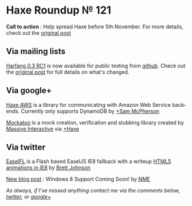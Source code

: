 [_template]: ../templates/roundup.html
# Haxe Roundup № 121

__Call to action__ : Help spread Haxe before 5th November. For more details, check out the [original post][link 1]

## Via mailing lists

[Harfang 0.3 RC1][link 2] is now available for public testing from [github][link 3]. Check out the [original post][link 4] for full details on what's changed.

## Via google+

[Haxe AWS][link 5] is a library for communicating with Amazon Web Service back-ends. Currently only supports DynamoDB by [+Sam McPherson][link 6]

[Mockatoo][link 7] is a mock creation, verification and stubbing library created by [Massive Interactive][link 8] via [+Haxe][link 9]

## Via twitter

[EaselFL][link 10] is a Flash based EaselJS IE8 fallback with a writeup [HTML5 animations in IE8][link 11] by [Brett Johnson][link 12]

[New blog post][link 13] : Windows 8 Support Coming Soon! by [NME][link 14]

*As always, if I’ve missed anything contact me via the comments below, [twitter][link 15], or [google+][link 16]*

[link 1]: https://groups.google.com/d/msg/haxelang/YHZ3y2KYLYQ/n-lBpp4gs9oJ "original post"
[link 2]: https://groups.google.com/d/msg/haxelang/UQOTp9-jSJo/g4ZWNogqLr0J "Harfang 0.3 RC1"
[link 3]: https://github.com/njuneau/Harfang/tree/release-0.3-rc1 "github"
[link 4]: https://groups.google.com/d/msg/haxelang/UQOTp9-jSJo/g4ZWNogqLr0J "original post"
[link 5]: https://github.com/Blank101/haxe-aws "Haxe AWS"
[link 6]: https://plus.google.com/108414008450160689587 "+Sam McPherson"
[link 7]: https://github.com/misprintt/mockatoo "Mockatoo"
[link 8]: http://massiveinteractive.com/ "Massive Interactive"
[link 9]: https://plus.google.com/113704686911055424796 "+Haxe"
[link 10]: https://github.com/periscopic/EaselFL "EaselFL"
[link 11]: http://www.periscopic.com/#/news/2012/10/introducing-easelfl-html5-animations-renderable-in-ie8-and-older-browsers-and-its-open-source/ "HTML5 animations in IE8"
[link 12]: https://www.twitter.com/bjnsn "Brett Johnson"
[link 13]: http://www.haxenme.org/blog/?p=130 "New blog post"
[link 14]: https://www.twitter.com/haxenme "NME"
[link 15]: https://www.twitter.com/skial "twitter"
[link 16]: https://plus.google.com/108191133566932856821/posts "google+"

